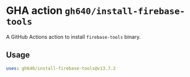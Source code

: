 # GHA action `gh640/install-firebase-tools`

A GitHub Actions action to install `firebase-tools` binary.

## Usage

```yaml
uses: gh640/install-firebase-tools@v13.7.2
```
